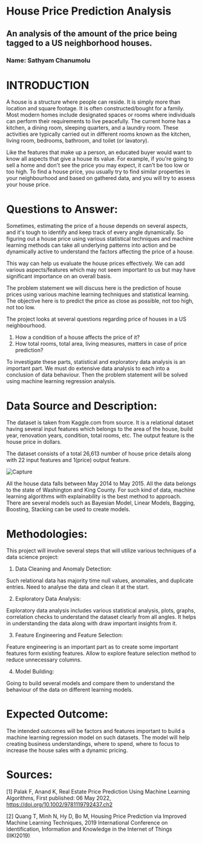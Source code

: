 # House Price Prediction Analysis

## An analysis of the amount of the price being tagged to a US neighborhood houses.

### Name: Sathyam Chanumolu

# INTRODUCTION

A house is a structure where people can reside. It is simply more than location and square footage. It is often constructed/bought for a family. Most modern homes include designated spaces or rooms where individuals can perform their requirements to live peacefully. The current home has a kitchen, a dining room, sleeping quarters, and a laundry room. These activities are typically carried out in different rooms known as the kitchen, living room, bedrooms, bathroom, and toilet (or lavatory). 

Like the features that make up a person, an educated buyer would want to know all aspects that give a house its value. For example, if you're going to sell a home and don't see the price you may expect, it can't be too low or too high. To find a house price, you usually try to find similar properties in your neighbourhood and based on gathered data, and you will try to assess your house price.

# Questions to Answer:

Sometimes, estimating the price of a house depends on several aspects, and it's tough to identify and keep track of every angle dynamically. So figuring out a house price using various statistical techniques and machine learning methods can take all underlying patterns into action and be dynamically active to understand the factors affecting the price of a house. 

This way can help us evaluate the house prices effectively. We can add various aspects/features which may not seem important to us but may have significant importance on an overall basis.

The problem statement we will discuss here is the prediction of house prices using various machine learning techniques and statistical learning. The objective here is to predict the price as close as possible, not too high, not too low.

The project looks at several questions regarding price of houses in a US neighbourhood.

1.	How a condition of a house affects the price of it?
2.	How total rooms, total area, living measures, matters in case of price prediction?

To investigate these parts, statistical and exploratory data analysis is an important part. We must do extensive data analysis to each into a conclusion of data behaviour. Then the problem statement will be solved using machine learning regression analysis.

# Data Source and Description:

The dataset is taken from Kaggle.com from  <provide source> source. It is a relational dataset having several input features which belongs to the area of the house, build year, renovation years, condition, total rooms, etc. The output feature is the house price in dollars. 

The dataset consists of a total 26,613 number of house price details along with 22 input features and 1(price) output feature.


![Capture](https://user-images.githubusercontent.com/95714100/191370984-53b65c57-f68f-47f1-9bdb-fe18c0d2aee6.JPG)

All the house data falls between May 2014 to May 2015. 
All the data belongs to the state of Washington and King County.
For such kind of data, machine learning algorithms with explainability is the best method to approach. There are several models such as Bayesian Model, Linear Models, Bagging, Boosting, Stacking can be used to create models.

# Methodologies:

This project will involve several steps that will utilize various techniques of a data science project:

1.	Data Cleaning and Anomaly Detection:

Such relational data has majority time null values, anomalies, and duplicate entries. Need to analyse the data and clean it at the start.

2.	Exploratory Data Analysis:

Exploratory data analysis includes various statistical analysis, plots, graphs, correlation checks to understand the dataset clearly from all angles. It helps in understanding the data along with draw important insights from it.

3.	Feature Engineering and Feature Selection:

Feature engineering is an important part as to create some important features form existing features. Allow to explore feature selection method to reduce unnecessary columns.

4.	Model Building:

Going to build several models and compare them to understand the behaviour of the data on different learning models.

# Expected Outcome:

The intended outcomes will be factors and features important to build a machine learning regression model on such datasets. The model will help creating business understandings, where to spend, where to focus to increase the house sales with a dynamic pricing. 

# Sources:

[1] Palak F, Anand K, Real Estate Price Prediction Using Machine Learning Algorithms, First published: 06 May 2022, https://doi.org/10.1002/9781119792437.ch2

[2] Quang T, Minh N, Hy D, Bo M, Housing Price Prediction via Improved Machine Learning Techniques, 2019 International Conference on Identification, Information and Knowledge in the Internet of Things (IIKI2019)

